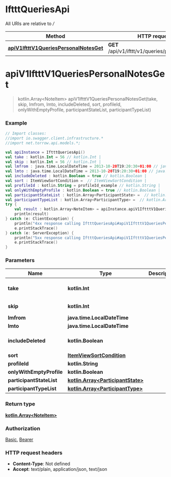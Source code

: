 # IftttQueriesApi

All URIs are relative to */*

Method | HTTP request | Description
------------- | ------------- | -------------
[**apiV1IftttV1QueriesPersonalNotesGet**](IftttQueriesApi.md#apiV1IftttV1QueriesPersonalNotesGet) | **GET** /api/v1/ifttt/v1/queries/personal_notes | 

<a name="apiV1IftttV1QueriesPersonalNotesGet"></a>
# **apiV1IftttV1QueriesPersonalNotesGet**
> kotlin.Array&lt;NoteItem&gt; apiV1IftttV1QueriesPersonalNotesGet(take, skip, lmfrom, lmto, includeDeleted, sort, profileId, onlyWithEmptyProfile, participantStateList, participantTypeList)



### Example
```kotlin
// Import classes:
//import io.swagger.client.infrastructure.*
//import net.torrow.api.models.*;

val apiInstance = IftttQueriesApi()
val take : kotlin.Int = 56 // kotlin.Int | 
val skip : kotlin.Int = 56 // kotlin.Int | 
val lmfrom : java.time.LocalDateTime = 2013-10-20T19:20:30+01:00 // java.time.LocalDateTime | 
val lmto : java.time.LocalDateTime = 2013-10-20T19:20:30+01:00 // java.time.LocalDateTime | 
val includeDeleted : kotlin.Boolean = true // kotlin.Boolean | 
val sort : ItemViewSortCondition =  // ItemViewSortCondition | 
val profileId : kotlin.String = profileId_example // kotlin.String | 
val onlyWithEmptyProfile : kotlin.Boolean = true // kotlin.Boolean | 
val participantStateList : kotlin.Array<ParticipantState> =  // kotlin.Array<ParticipantState> | 
val participantTypeList : kotlin.Array<ParticipantType> =  // kotlin.Array<ParticipantType> | 
try {
    val result : kotlin.Array<NoteItem> = apiInstance.apiV1IftttV1QueriesPersonalNotesGet(take, skip, lmfrom, lmto, includeDeleted, sort, profileId, onlyWithEmptyProfile, participantStateList, participantTypeList)
    println(result)
} catch (e: ClientException) {
    println("4xx response calling IftttQueriesApi#apiV1IftttV1QueriesPersonalNotesGet")
    e.printStackTrace()
} catch (e: ServerException) {
    println("5xx response calling IftttQueriesApi#apiV1IftttV1QueriesPersonalNotesGet")
    e.printStackTrace()
}
```

### Parameters

Name | Type | Description  | Notes
------------- | ------------- | ------------- | -------------
 **take** | **kotlin.Int**|  | [optional] [default to 2147483647]
 **skip** | **kotlin.Int**|  | [optional] [default to 0]
 **lmfrom** | **java.time.LocalDateTime**|  | [optional]
 **lmto** | **java.time.LocalDateTime**|  | [optional]
 **includeDeleted** | **kotlin.Boolean**|  | [optional] [default to false]
 **sort** | [**ItemViewSortCondition**](.md)|  | [optional]
 **profileId** | **kotlin.String**|  | [optional]
 **onlyWithEmptyProfile** | **kotlin.Boolean**|  | [optional]
 **participantStateList** | [**kotlin.Array&lt;ParticipantState&gt;**](ParticipantState.md)|  | [optional]
 **participantTypeList** | [**kotlin.Array&lt;ParticipantType&gt;**](ParticipantType.md)|  | [optional]

### Return type

[**kotlin.Array&lt;NoteItem&gt;**](NoteItem.md)

### Authorization

[Basic](../README.md#Basic), [Bearer](../README.md#Bearer)

### HTTP request headers

 - **Content-Type**: Not defined
 - **Accept**: text/plain, application/json, text/json

